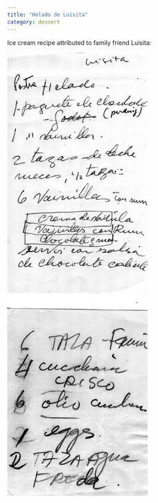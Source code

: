 ```yaml
---
title: "Helado de Luisita"
category: dessert
---
```


Ice cream recipe attributed to family friend Luisita:

![](/images/recipe-helado-luisita.jpg)

